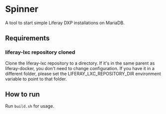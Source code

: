 # Spinner
A tool to start simple Liferay DXP installations on MariaDB.

## Requirements

### liferay-lxc repository cloned
Clone the liferay-lxc repository to a directory. If it's in the same parent as liferay-docker, you don't need to change configuration. If you have it in a different folder, please set the LIFERAY_LXC_REPOSITORY_DIR environment variable to point to that folder.

## How to run
Run ```build.sh``` for usage.